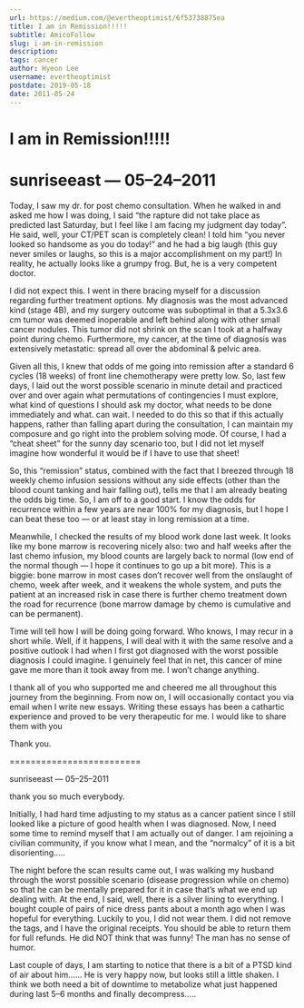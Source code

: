 ```yaml
---
url: https://medium.com/@evertheoptimist/6f53738875ea
title: I am in Remission!!!!!
subtitle: AmicoFollow
slug: i-am-in-remission
description: 
tags: cancer
author: Hyeon Lee
username: evertheoptimist
postdate: 2019-05-18
date: 2011-05-24
---
```


# I am in Remission!!!!!

# sunriseeast — 05–24–2011

Today, I saw my dr. for post chemo consultation. When he walked in and asked me how I was doing, I said “the rapture did not take place as predicted last Saturday, but I feel like I am facing my judgment day today”. He said, well, your CT/PET scan is completely clean! I told him “you never looked so handsome as you do today!” and he had a big laugh (this guy never smiles or laughs, so this is a major accomplishment on my part!) In reality, he actually looks like a grumpy frog. But, he is a very competent doctor.

I did not expect this. I went in there bracing myself for a discussion regarding further treatment options. My diagnosis was the most advanced kind (stage 4B), and my surgery outcome was suboptimal in that a 5.3x3.6 cm tumor was deemed inoperable and left behind along with other small cancer nodules. This tumor did not shrink on the scan I took at a halfway point during chemo. Furthermore, my cancer, at the time of diagnosis was extensively metastatic: spread all over the abdominal & pelvic area.

Given all this, I knew that odds of me going into remission after a standard 6 cycles (18 weeks) of front line chemotherapy were pretty low. So, last few days, I laid out the worst possible scenario in minute detail and practiced over and over again what permutations of contingencies I must explore, what kind of questions I should ask my doctor, what needs to be done immediately and what. can wait. I needed to do this so that if this actually happens, rather than falling apart during the consultation, I can maintain my composure and go right into the problem solving mode. Of course, I had a “cheat sheet” for the sunny day scenario too, but I did not let myself imagine how wonderful it would be if I have to use that sheet!

So, this “remission” status, combined with the fact that I breezed through 18 weekly chemo infusion sessions without any side effects (other than the blood count tanking and hair falling out), tells me that I am already beating the odds big time. So, I am off to a good start. I know the odds for recurrence within a few years are near 100% for my diagnosis, but I hope I can beat these too — or at least stay in long remission at a time.

Meanwhile, I checked the results of my blood work done last week. It looks like my bone marrow is recovering nicely also: two and half weeks after the last chemo infusion, my blood counts are largely back to normal (low end of the normal though — I hope it continues to go up a bit more). This is a biggie: bone marrow in most cases don’t recover well from the onslaught of chemo, week after week, and it weakens the whole system, and puts the patient at an increased risk in case there is further chemo treatment down the road for recurrence (bone marrow damage by chemo is cumulative and can be permanent).

Time will tell how I will be doing going forward. Who knows, I may recur in a short while. Well, if it happens, I will deal with it with the same resolve and a positive outlook I had when I first got diagnosed with the worst possible diagnosis I could imagine. I genuinely feel that in net, this cancer of mine gave me more than it took away from me. I won’t change anything.

I thank all of you who supported me and cheered me all throughout this journey from the beginning. From now on, I will occasionally contact you via email when I write new essays. Writing these essays has been a cathartic experience and proved to be very therapeutic for me. I would like to share them with you

Thank you.

=========================

sunriseeast — 05–25–2011

thank you so much everybody.

Initially, I had hard time adjusting to my status as a cancer patient since I still looked like a picture of good health when I was diagnosed. Now, I need some time to remind myself that I am actually out of danger. I am rejoining a civilian community, if you know what I mean, and the “normalcy” of it is a bit disorienting…..

The night before the scan results came out, I was walking my husband through the worst possible scenario (disease progression while on chemo) so that he can be mentally prepared for it in case that’s what we end up dealing with. At the end, I said, well, there is a silver lining to everything. I bought couple of pairs of nice dress pants about a month ago when I was hopeful for everything. Luckily to you, I did not wear them. I did not remove the tags, and I have the original receipts. You should be able to return them for full refunds. He did NOT think that was funny! The man has no sense of humor.

Last couple of days, I am starting to notice that there is a bit of a PTSD kind of air about him…… He is very happy now, but looks still a little shaken. I think we both need a bit of downtime to metabolize what just happened during last 5–6 months and finally decompress…..
